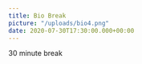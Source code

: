 ```yaml
---
title: Bio Break
picture: "/uploads/bio4.png"
date: 2020-07-30T17:30:00.000+00:00
---
```


30 minute break
